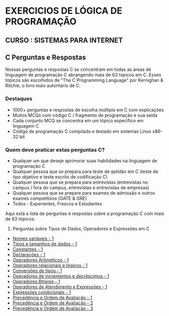 # EXERCICIOS DE LÓGICA DE PROGRAMAÇÃO

## CURSO : SISTEMAS PARA INTERNET 

## C Perguntas e Respostas


Nossas perguntas e respostas C se concentram em todas as áreas de linguagem de programação C abrangendo mais de 63 tópicos em C. Esses tópicos são escolhidos de "The C Programming Language" por Kernighan & Ritchie, o livro mais autoritário de C.

### Destaques

- 1000+ perguntas e respostas de escolha múltipla em C com explicações
- Muitos MCQs com código C / fragmento de programação e sua saída
- Cada conjunto MCQ se concentra em um tópico específico em linguagem C
- Código de programação C compilado e testado em sistemas Linux x86-32 bit

### Quem deve praticar estas perguntas C?

- Qualquer um que deseje aprimorar suas habilidades na linguagem de programação C
- Qualquer pessoa que se prepara para teste de aptidão em C (teste de tipo objetivo e teste escrito de codificação C)
- Qualquer pessoa que se prepara para entrevistas (entrevistas no campus / fora do campus, entrevistas e entrevistas de empresas)
- Qualquer pessoa que se prepare para exames de admissão e outros exames competitivos (GATE & GRE)
- Todos - Experientes, Frescos e Estudantes

Aqui está a lista de perguntas e respostas sobre a programação C com mais de 63 tópicos:

1. Perguntas sobre Tipos de Dados, Operadores e Expressões em C

- [Nomes variáveis - 1]()
- [Tipos e tamanhos de dados - 1]()
- [Constantes - 1]()
- [Declarações - 1]()
- [Operadores Aritméticos - 1]()
- [Operadores relacionais e lógicos - 1]()
- [Conversões de tipos - 1]()
- [Operadores de incrementos e decréscimos - 1]()
- [Operadores Bitwise - 1]()
- [Operadores de Atendimento e Expressões - 1]()
- [Expressões condicionais - 1]()
- [Precedência e Ordem de Avaliação - 1]()
- [Precedência e Ordem de Avaliação - 2]()
- [Precedência e Ordem de Avaliação - 3]()
